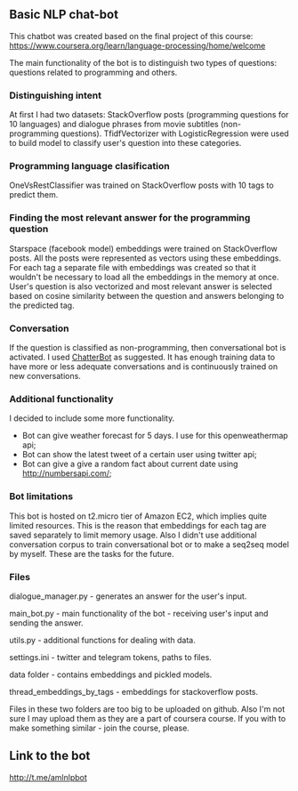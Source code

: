 ## Basic NLP chat-bot

This chatbot was created based on the final project of this course: https://www.coursera.org/learn/language-processing/home/welcome

The main functionality of the bot is to distinguish two types of questions: questions related to programming and others.

### Distinguishing intent

At first I had two datasets: StackOverflow posts (programming questions for 10 languages) and dialogue phrases from movie subtitles (non-programming questions). TfidfVectorizer with LogisticRegression were used to build model to classify user's question into these categories.

### Programming language clasification
OneVsRestClassifier was trained on StackOverflow posts with 10 tags to predict them.

### Finding the most relevant answer for the programming question
Starspace (facebook model) embeddings were trained on StackOverflow posts. All the posts were represented as vectors using these embeddings. For each tag a separate file with embeddings was created so that it wouldn't be necessary to load all the embeddings in the memory at once. User's question is also vectorized and most relevant answer is selected based on cosine similarity between the question and answers belonging to the predicted tag.

### Conversation
If the question is classified as non-programming, then conversational bot is activated. I used [ChatterBot](#https://github.com/gunthercox/ChatterBot) as suggested. It has enough training data to have more or less adequate conversations and is continuously trained on new conversations.

### Additional functionality
I decided to include some more functionality.

* Bot can give weather forecast for 5 days. I use for this openweathermap api;
* Bot can show the latest tweet of a certain user using twitter api;
* Bot can give a give a random fact about current date using http://numbersapi.com/;

### Bot limitations
This bot is hosted on t2.micro tier of Amazon EC2, which implies quite limited resources. This is the reason that embeddings for each tag are saved separately to limit memory usage. Also I didn't use additional conversation corpus to train conversational bot or to make a seq2seq model by myself. These are the tasks for the future.

### Files
dialogue_manager.py - generates an answer for the user's input.

main_bot.py - main functionality of the bot - receiving user's input and sending the answer.

utils.py - additional functions for dealing with data.

settings.ini - twitter and telegram tokens, paths to files.

data folder - contains embeddings and pickled models.

thread_embeddings_by_tags - embeddings for stackoverflow posts.

Files in these two folders are too big to be uploaded on github. Also I'm not sure I may upload them as they are a part of coursera course. If you with to make something similar - join the course, please.

## Link to the bot
http://t.me/amlnlpbot